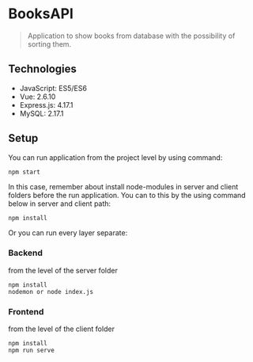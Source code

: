 # BooksAPI
>Application to show books from database with the possibility of sorting them.
## Technologies
* JavaScript: ES5/ES6
* Vue: 2.6.10
* Express.js: 4.17.1
* MySQL: 2.17.1
## Setup
You can run application from the project level by using command: 
```
npm start
```
In this case, remember about install node-modules in server and client folders before the run application. You can to this by the using command below in server and client path:
```
npm install
```
Or you can run every layer separate:
### Backend
from the level of the server folder
```
npm install
nodemon or node index.js
```
### Frontend
from the level of the client folder
```
npm install
npm run serve
```


